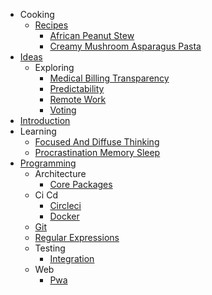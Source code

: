   - Cooking
    - [Recipes](./cooking/recipes/README.md)
      - [African Peanut Stew](./cooking/recipes/african-peanut-stew.md)
      - [Creamy Mushroom Asparagus Pasta](./cooking/recipes/creamy-mushroom-asparagus-pasta.md)
  - [Ideas](./ideas/README.md)
    - Exploring
      - [Medical Billing Transparency](./ideas/exploring/medical-billing-transparency.md)
      - [Predictability](./ideas/exploring/predictability.md)
      - [Remote Work](./ideas/exploring/remote-work.md)
      - [Voting](./ideas/exploring/voting.md)
  - [Introduction](./introduction.md)
  - Learning
    - [Focused And Diffuse Thinking](./learning/focused-and-diffuse-thinking.md)
    - [Procrastination Memory Sleep](./learning/procrastination-memory-sleep.md)
  - [Programming](./programming/README.md)
    - Architecture
      - [Core Packages](./programming/architecture/core-packages.md)
    - Ci Cd
      - [Circleci](./programming/ci-cd/circleci.md)
      - [Docker](./programming/ci-cd/docker.md)
    - [Git](./programming/git.md)
    - [Regular Expressions](./programming/regular-expressions.md)
    - Testing
      - [Integration](./programming/testing/integration.md)
    - Web
      - [Pwa](./programming/web/pwa.md)
